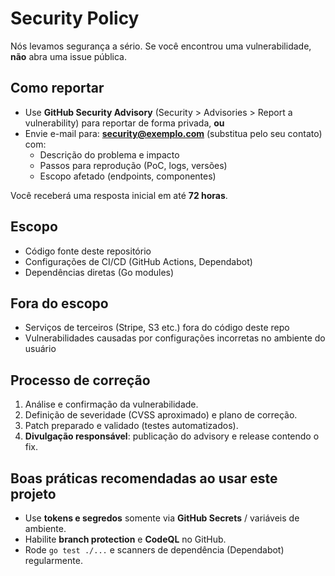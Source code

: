 
# Security Policy

Nós levamos segurança a sério. Se você encontrou uma vulnerabilidade, **não** abra uma issue pública.

## Como reportar
- Use **GitHub Security Advisory** (Security > Advisories > Report a vulnerability) para reportar de forma privada, **ou**
- Envie e-mail para: **security@exemplo.com** (substitua pelo seu contato) com:
  - Descrição do problema e impacto
  - Passos para reprodução (PoC, logs, versões)
  - Escopo afetado (endpoints, componentes)

Você receberá uma resposta inicial em até **72 horas**.

## Escopo
- Código fonte deste repositório
- Configurações de CI/CD (GitHub Actions, Dependabot)
- Dependências diretas (Go modules)

## Fora do escopo
- Serviços de terceiros (Stripe, S3 etc.) fora do código deste repo
- Vulnerabilidades causadas por configurações incorretas no ambiente do usuário

## Processo de correção
1. Análise e confirmação da vulnerabilidade.
2. Definição de severidade (CVSS aproximado) e plano de correção.
3. Patch preparado e validado (testes automatizados).
4. **Divulgação responsável**: publicação do advisory e release contendo o fix.

## Boas práticas recomendadas ao usar este projeto
- Use **tokens e segredos** somente via **GitHub Secrets** / variáveis de ambiente.
- Habilite **branch protection** e **CodeQL** no GitHub.
- Rode `go test ./...` e scanners de dependência (Dependabot) regularmente.
